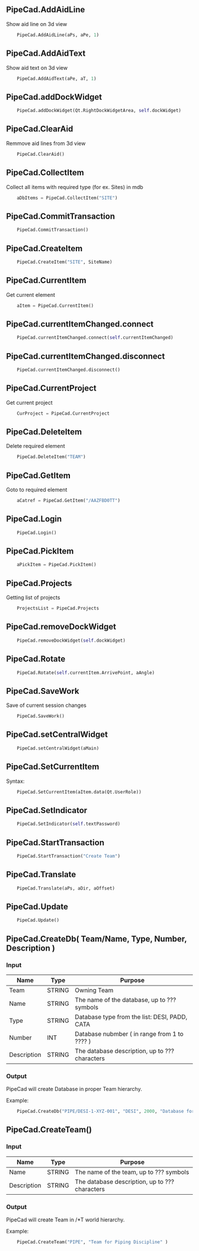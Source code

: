 ﻿## PipeCad.AddAidLine
Show aid line on 3d view
```python
    PipeCad.AddAidLine(aPs, aPe, 1)
```
## PipeCad.AddAidText
Show aid text on 3d view
```python
    PipeCad.AddAidText(aPe, aT, 1)
```
## PipeCad.addDockWidget

```python
    PipeCad.addDockWidget(Qt.RightDockWidgetArea, self.dockWidget)
```
## PipeCad.ClearAid
Remmove aid lines from 3d view
```python
    PipeCad.ClearAid()
```
## PipeCad.CollectItem
Collect all items with required type (for ex. Sites) in mdb
```python
    aDbItems = PipeCad.CollectItem("SITE")
```
## PipeCad.CommitTransaction
```python
    PipeCad.CommitTransaction()
```
## PipeCad.CreateItem

```python
    PipeCad.CreateItem("SITE", SiteName)
```
## PipeCad.CurrentItem
Get current element
```python
    aItem = PipeCad.CurrentItem()
```
## PipeCad.currentItemChanged.connect

```python
    PipeCad.currentItemChanged.connect(self.currentItemChanged)
```
## PipeCad.currentItemChanged.disconnect

```python
    PipeCad.currentItemChanged.disconnect()
```
## PipeCad.CurrentProject
Get current project
```python
    CurProject = PipeCad.CurrentProject
```
## PipeCad.DeleteItem
Delete required element
```python
    PipeCad.DeleteItem("TEAM")
```
## PipeCad.GetItem
Goto to required element
```python
    aCatref = PipeCad.GetItem("/AAZFBD0TT")
```
## PipeCad.Login

```python
    PipeCad.Login()
```
## PipeCad.PickItem

```python
    aPickItem = PipeCad.PickItem()
```
## PipeCad.Projects
Getting list of projects
```python
    ProjectsList = PipeCad.Projects
```
## PipeCad.removeDockWidget

```python
    PipeCad.removeDockWidget(self.dockWidget)
```
## PipeCad.Rotate

```python
    PipeCad.Rotate(self.currentItem.ArrivePoint, aAngle)
```
## PipeCad.SaveWork
Save of current session changes 
```python
    PipeCad.SaveWork()
```
## PipeCad.setCentralWidget

```python
    PipeCad.setCentralWidget(aMain)
```
## PipeCad.SetCurrentItem

Syntax:
```python
    PipeCad.SetCurrentItem(aItem.data(Qt.UserRole))
```

## PipeCad.SetIndicator

```python
    PipeCad.SetIndicator(self.textPassword)
```
## PipeCad.StartTransaction

```python
    PipeCad.StartTransaction("Create Team")
```
## PipeCad.Translate

```python
    PipeCad.Translate(aPs, aDir, aOffset)
```
## PipeCad.Update

```python
    PipeCad.Update()
```

## PipeCad.CreateDb( Team/Name, Type, Number, Description )
### Input
|Name|Type|Purpose|
|----|----|-------|
|Team|STRING|Owning Team|
|Name|STRING|The name of the database, up to ??? symbols|
|Type|STRING|Database type from the list: DESI, PADD, CATA|
|Number|INT|Database nubmber ( in range from 1 to ???? )|
|Description|STRING|The database description, up to ??? characters|

### Output
PipeCad will create Database in proper Team hierarchy.

Example:
```python
    PipeCad.CreateDb("PIPE/DESI-1-XYZ-001", "DESI", 2000, "Database for module 1-XYZ-001 - Piping Discipline" )
```

## PipeCad.CreateTeam()
### Input
|Name|Type|Purpose|
|----|----|-------|
|Name|STRING|The name of the team, up to ??? symbols|
|Description|STRING|The database description, up to ??? characters|

### Output
PipeCad will create Team in /*T world hierarchy.

Example:
```python
    PipeCad.CreateTeam("PIPE", "Team for Piping Discipline" )
```
